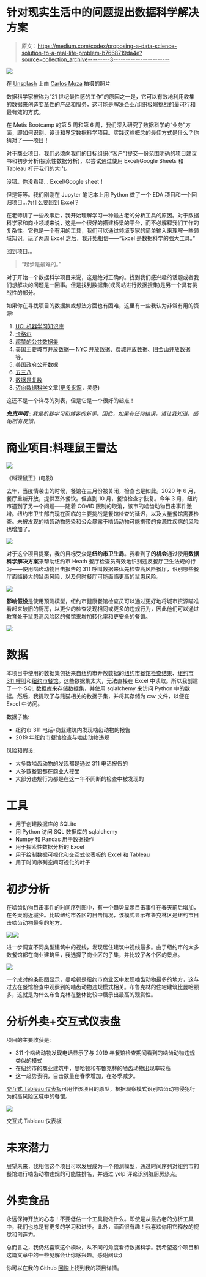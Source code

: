 # 针对现实生活中的问题提出数据科学解决方案

> 原文：<https://medium.com/codex/proposing-a-data-science-solution-to-a-real-life-problem-b7668719da4e?source=collection_archive---------3----------------------->

![](img/faf1f668421d731cdcddec4c63baa862.png)

在 [Unsplash](https://unsplash.com?utm_source=medium&utm_medium=referral) 上由 [Carlos Muza](https://unsplash.com/@kmuza?utm_source=medium&utm_medium=referral) 拍摄的照片

数据科学家被称为“21 世纪最性感的工作”的原因之一是，它可以有效地利用收集的数据来创造变革性的产品和服务，这可能是解决企业/组织极端挑战的最可行和最有效的方式。

在 Metis Bootcamp 的第 5 周和第 6 周，我们深入研究了数据科学的“业务”方面，即如何识别、设计和界定数据科学项目。实践这些概念的最佳方式是什么？你猜对了——项目！

对于商业项目，我们必须向我们的目标组织(“客户”)提交一份范围明确的项目建议书和初步分析(探索性数据分析)，以尝试通过使用 Excel/Google Sheets 和 Tableau 打开我们的大门。

没错。你没看错… Excel/Google sheet！

但是等等。我们刚刚在 Jupyter 笔记本上用 Python 做了一个 EDA 项目和一个回归项目…为什么要回到 Excel？

在老师讲了一些故事后，我开始理解学习一种最古老的分析工具的原因。对于数据科学家和商业领域来说，这是一个很好的搭建桥梁的平台，而不必解释我们工作的复杂性。它也是一个有用的工具，我们可以通过领域专家的简单输入来理解一些领域知识。玩了两周 Excel 之后，我开始相信——“Excel 是数据科学的强大工具。”

回到项目…

> “起步是最难的。”

对于开始一个数据科学项目来说，这是绝对正确的。找到我们感兴趣的话题或者我们想解决的问题是一回事。但是找到数据集(或网站进行数据搜集)是另一个具有挑战性的部分。

如果你在寻找项目的数据集或想法方面也有困难，这里有一些我认为非常有用的资源:

1.  [UCI 机器学习知识库](https://archive.ics.uci.edu/ml/index.php)
2.  [卡格尔](https://www.kaggle.com/)
3.  [超赞的公共数据集](https://github.com/awesomedata/awesome-public-datasets)
4.  美国主要城市开放数据— [NYC 开放数据](https://opendata.cityofnewyork.us/)、[费城开放数据](https://www.opendataphilly.org/)、[旧金山开放数据](https://datasf.org/opendata/)等。
5.  [美国政府公开数据](https://www.data.gov/)
6.  [五三八](https://fivethirtyeight.com/)
7.  [数据是复数](https://docs.google.com/spreadsheets/d/1wZhPLMCHKJvwOkP4juclhjFgqIY8fQFMemwKL2c64vk/edit)
8.  [迈向数据科学](https://towardsdatascience.com/)文章([更多来源](/@ODSC/25-excellent-machine-learning-open-datasets-940ca2124dfc)，灵感)

这还不是一个详尽的列表，但是它是一个很好的起点！

***免责声明* :** *我是机器学习和博客的新手。因此，如果有任何错误，请让我知道。感谢所有反馈。*

# 商业项目:料理鼠王雷达

![](img/66b0911aeb91bfd96bebfd8ad90208d5.png)

《料理鼠王》(电影)

去年，当疫情袭击的时候，餐馆在三月份被关闭，检查也是如此。2020 年 6 月，餐厅重新开放，提供室外餐饮。但直到 10 月，餐馆检查才恢复。今年 3 月，纽约市遇到了另一个问题——随着 COVID 限制的取消，该市的啮齿动物目击事件激增。纽约市卫生部门现在面临的主要挑战是餐馆检查的延迟，以及大量餐馆需要检查。未被发现的啮齿动物感染和公众暴露于啮齿动物可能携带的食源性疾病的风险也增加了。

![](img/e2e7e3b32482faf12fe09a748236eeb1.png)

对于这个项目提案，我的目标受众是**纽约市卫生局**。我看到了**的机会**通过使用**数据科学解决方案**来帮助纽约市 Heath 餐厅检查员有效地识别违反餐厅卫生法规的行为——使用啮齿动物目击报告的 311 呼叫数据来优先检查高风险餐厅，识别哪些餐厅面临最大的鼠患风险，以及何时餐厅可能面临更高的鼠患风险。

![](img/8102aa18d89ffad32d25e4d357888e64.png)

**影响假设**是使用预测模型，纽约市健康餐馆检查员可以通过更好地将城市资源瞄准看起来破旧的厨房，以更少的检查发现相同或更多的违规行为，因此他们可以通过教育处于鼠患高风险区的餐馆来增加转化率和更安全的餐馆。

![](img/b1a4e7bb07a2f69a3dc7c73e52bae245.png)

# 数据

本项目中使用的数据集包括来自纽约市开放数据的[纽约市餐馆检查结果](https://data.cityofnewyork.us/Health/DOHMH-New-York-City-Restaurant-Inspection-Results/43nn-pn8j)、[纽约市 311 呼叫](https://data.cityofnewyork.us/Social-Services/311-Service-Requests-from-2010-to-Present/erm2-nwe9)和[纽约市餐馆](https://data.cityofnewyork.us/Transportation/Open-Restaurants-Inspections/4dx7-axux)。这些数据集太大，无法直接在 Excel 中读取。所以我创建了一个 SQL 数据库来存储数据集，并使用 sqlalchemy 来访问 Python 中的数据。然后，我提取了与熊猫相关的数据子集，并将其存储为 csv 文件，以便在 Excel 中访问。

数据子集:

*   纽约市 311 电话-商业建筑内发现啮齿动物的报告
*   2019 年纽约市餐馆检查与啮齿动物违规

风险和假设:

*   大多数啮齿动物的发现都是通过 311 电话报告的
*   大多数餐馆都在商业大楼里
*   大部分违规行为都是在这一年不间断的检查中被发现的

# 工具

*   用于创建数据库的 SQLite
*   用 Python 访问 SQL 数据库的 sqlalchemy
*   Numpy 和 Pandas 用于数据操作
*   用于探索性数据分析的 Excel
*   用于绘制数据可视化和交互式仪表板的 Excel 和 Tableau
*   用于时间序列空间可视化的叶子

# 初步分析

在啮齿动物目击事件的时间序列图中，有一个趋势显示目击事件在春天前后增加，在冬天附近减少。比较纽约市各区的目击情况，该模式显示布鲁克林区是纽约市目击啮齿动物最多的地方。

![](img/0f3ae54a466b8fd790007d05080dfd19.png)![](img/10ca9a27923775322c1e91d4adceb044.png)

进一步调查不同类型建筑中的视线，发现居住建筑中视线最多。由于纽约市的大多数餐馆都在商业建筑里，我选择了商业区的子集，并比较了各个区的景点。

![](img/3947e1a3a38c8fcc59cec2fc81a2615b.png)

一个成对的条形图显示，曼哈顿是纽约市商业区中发现啮齿动物最多的地方，这与过去在餐馆检查中观察到的啮齿动物违规模式相关。布鲁克林的住宅建筑比曼哈顿多，这就是为什么布鲁克林在整体比较中展示出最高的观赏性。

# 分析外卖+交互式仪表盘

项目的主要收获是:

*   311 个啮齿动物发现电话显示了与 2019 年餐馆检查期间看到的啮齿动物违规类似的模式
*   在纽约市的商业建筑中，曼哈顿和布鲁克林的啮齿动物出现率较高
*   这一趋势表明，目击数量在春季增加，在冬季减少。

[交互式 Tableau 仪表板](https://public.tableau.com/profile/crystal.huang2109#!/vizhome/shared/TBDSBF44Z)可用作该项目的原型，根据观察模式识别啮齿动物侵犯行为的高风险区域中的餐馆。

![](img/4668d371215e9972547eba5b5347293d.png)

交互式 Tableau 仪表板

# 未来潜力

展望未来，我相信这个项目可以发展成为一个预测模型，通过时间序列对纽约市的餐馆进行啮齿动物违规的可能性排名，并通过 yelp 评论识别脏厨房热点。

# 外卖食品

永远保持开放的心态！不要低估一个工具能做什么。即使是从最古老的分析工具中，我们也总是有更多的学习和进步。此外，画面很有趣！我喜欢你用它释放的视觉和创造力。

总而言之，我仍然喜欢这个模块，从不同的角度看待数据科学。我希望这个项目和这篇文章中的一些见解会让你感兴趣。感谢阅读:)

你可以在我的 Github [回购](https://github.com/crystal-ctrl/ratatouille-radar)上找到我的项目详情。